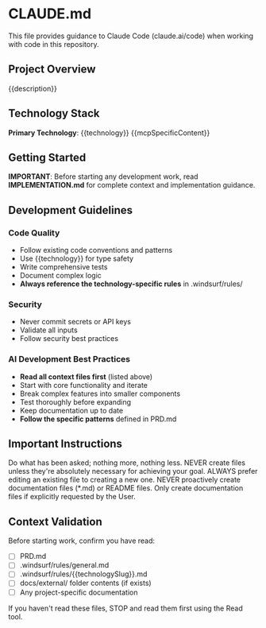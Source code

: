 # CLAUDE.md

This file provides guidance to Claude Code (claude.ai/code) when working with code in this repository.

## Project Overview

{{description}}

## Technology Stack

**Primary Technology**: {{technology}}
{{mcpSpecificContent}}
## Getting Started

**IMPORTANT**: Before starting any development work, read **IMPLEMENTATION.md** for complete context and implementation guidance.

## Development Guidelines

### Code Quality
- Follow existing code conventions and patterns
- Use {{technology}} for type safety
- Write comprehensive tests
- Document complex logic
- **Always reference the technology-specific rules** in .windsurf/rules/

### Security
- Never commit secrets or API keys
- Validate all inputs
- Follow security best practices

### AI Development Best Practices
- **Read all context files first** (listed above)
- Start with core functionality and iterate
- Break complex features into smaller components
- Test thoroughly before expanding
- Keep documentation up to date
- **Follow the specific patterns** defined in PRD.md

## Important Instructions

Do what has been asked; nothing more, nothing less.
NEVER create files unless they're absolutely necessary for achieving your goal.
ALWAYS prefer editing an existing file to creating a new one.
NEVER proactively create documentation files (*.md) or README files. Only create documentation files if explicitly requested by the User.

## Context Validation

Before starting work, confirm you have read:
- [ ] PRD.md
- [ ] .windsurf/rules/general.md
- [ ] .windsurf/rules/{{technologySlug}}.md
- [ ] docs/external/ folder contents (if exists)
- [ ] Any project-specific documentation

If you haven't read these files, STOP and read them first using the Read tool.